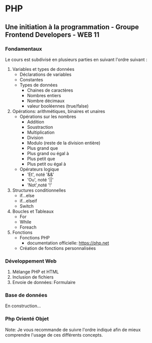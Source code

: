 # PHP
## Une initiation à la programmation - Groupe Frontend Developers - WEB 11
### Fondamentaux

Le cours est subdivisé en plusieurs parties en suivant l'ordre suivant :
1. Variables et types de données  
   * Déclarations  de variables
   * Constantes 
   * Types de données
       - Chaines de caractères
       - Nombres entiers
       - Nombre décimaux 
       - valeur booléennes (true/false)
2. Opérations: arithmétiques, binaires et unaires
   * Opérations sur les nombres
       - Addition
       - Soustraction
       - Multiplication 
       - Division
       - Modulo (reste de la division entière)
       - Plus grand que
       - Plus grand ou égal à
       - Plus petit que 
       - Plus petit ou égal à 
   * Opérateurs logique 
       - 'Et', noté '&&'
       - 'Ou', noté '||'
       - 'Not',noté '!'
3. Structures conditionnelles 
      * if...else
      * if...elseif
      * Switch
4. Boucles et Tableaux 
   * For
   * While 
   * Foreach
5. Fonctions
   * Fonctions PHP
     - documentation officielle: https://php.net
   * Création de fonctions personnalisées

### Développement Web 

1. Mélange PHP et HTML 
2. Inclusion de fichiers
3. Envoie de données: Formulaire
   
### Base de données 
En construction...
### Php Orienté Objet

Note: 
Je vous recommande de suivre l'ordre indiqué afin de mieux comprendre l'usage de ces différents concepts. 
  

